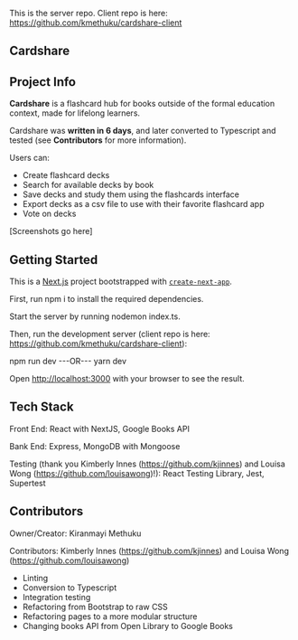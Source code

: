 This is the server repo. Client repo is here: https://github.com/kmethuku/cardshare-client

## Cardshare

## Project Info

**Cardshare** is a flashcard hub for books outside of the formal education context, made for lifelong learners.

Cardshare was **written in 6 days**, and later converted to Typescript and tested (see **Contributors** for more information).

Users can: 
  * Create flashcard decks
  * Search for available decks by book
  * Save decks and study them using the flashcards interface
  * Export decks as a csv file to use with their favorite flashcard app
  * Vote on decks

[Screenshots go here]

## Getting Started

This is a [Next.js](https://nextjs.org/) project bootstrapped with [`create-next-app`](https://github.com/vercel/next.js/tree/canary/packages/create-next-app).

First, run npm i to install the required dependencies.

Start the server by running nodemon index.ts.

Then, run the development server (client repo is here: https://github.com/kmethuku/cardshare-client):

npm run dev
---OR---
yarn dev

Open [http://localhost:3000](http://localhost:3000) with your browser to see the result.

## Tech Stack

Front End: React with NextJS, Google Books API

Bank End: Express, MongoDB with Mongoose

Testing (thank you Kimberly Innes (https://github.com/kjinnes) and Louisa Wong (https://github.com/louisawong)!): React Testing Library, Jest, Supertest

## Contributors

Owner/Creator: Kiranmayi Methuku

Contributors: Kimberly Innes (https://github.com/kjinnes) and Louisa Wong (https://github.com/louisawong)
  * Linting
  * Conversion to Typescript
  * Integration testing
  * Refactoring from Bootstrap to raw CSS
  * Refactoring pages to a more modular structure
  * Changing books API from Open Library to Google Books
